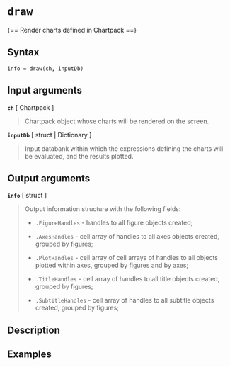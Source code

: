 # `draw`

{== Render charts defined in Chartpack ==}


## Syntax

    info = draw(ch, inputDb)

## Input arguments

__`ch`__ [ Chartpack ]
>
> Chartpack object whose charts will be rendered on the screen.
>


__`inputDb`__ [ struct | Dictionary ]
>
> Input databank within which the expressions defining the charts will be
> evaluated, and the results plotted.
>

## Output arguments

__`info`__ [ struct ]
>
> Output information structure with the following fields:
>
> * `.FigureHandles` - handles to all figure objects created;
>
> * `.AxesHandles` - cell array of handles to all axes objects created,
>   grouped by figures;
>
> * `.PlotHandles` - cell array of cell arrays of handles to all objects
>   plotted within axes, grouped by figures and by axes;
>
> * `.TitleHandles` - cell array of handles to all title objects created,
>   grouped by figures;
>
> * `.SubtitleHandles` - cell array of handles to all subtitle objects
>   created, grouped by figures;
>

## Description


## Examples

